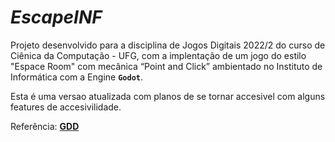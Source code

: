 # _EscapeINF_

Projeto desenvolvido para a disciplina de Jogos Digitais 2022/2 do curso de Ciênica da Computação - UFG, com a implentação de um jogo do estilo "Espace Room" com mecânica “Point and Click” ambientado no Instituto de Informática com a Engine **`Godot`**.

Esta é uma versao atualizada com planos de se tornar accesivel com alguns features de accesivilidade.

Referência: [**GDD**](https://docs.google.com/document/d/1HXcrXma3RucmHhb--1RO4DIWHW98b3QCt6LiyAA9aDk/edit?usp=sharing)
